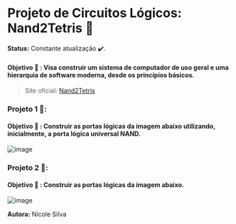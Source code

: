 # Projeto de Circuitos Lógicos: Nand2Tetris 🔧
**Status:** Constante atualização ✔️.

#### Objetivo 🎯 : Visa construir um sistema de computador de uso geral e uma hierarquia de software moderna, desde os princípios básicos. 
> Site oficial: [Nand2Tetris](https://www.nand2tetris.org/course)

### Projeto 1 📌: 

#### Objetivo 🎯 : Construir as portas lógicas da imagem abaixo utilizando, inicialmente, a porta lógica universal NAND. 

![image](https://github.com/Nicolesilvaa/nand2tetris/assets/68083480/4bf7bbd1-d987-4831-b8b5-5b874e4d7626)

### Projeto 2 📌: 

#### Objetivo 🎯 : Construir as portas lógicas da imagem abaixo. 

![image](https://github.com/user-attachments/assets/8df0dbdb-c2b4-4ce8-b516-c7db542c0288)

**Autora:** Nicole Silva
